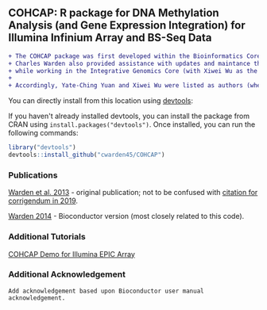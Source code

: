 ## COHCAP: R package for DNA Methylation Analysis (and Gene Expression Integration) for Illumina Infinium Array and BS-Seq Data

```diff
+ The COHCAP package was first developed within the Bioinformatics Core, under the direction of Yate-Ching Yuan.
+ Charles Warden also provided assistance with updates and maintance that include a Bioconductor version of the package
+ while working in the Integrative Genomics Core (with Xiwei Wu as the director) as well as when he was/is not working at City of Hope.
+
+ Accordingly, Yate-Ching Yuan and Xiwei Wu were listed as authors (when a Bioconductor version was available). 
```

You can directly install from this location using [devtools](https://github.com/hadley/devtools):

If you haven't already installed devtools, you can install the package from CRAN using `install.packages("devtools")`.  Once installed, you can run the following commands:

 ```R
 library("devtools")
 devtools::install_github("cwarden45/COHCAP")
 ```

### Publications

[Warden et al. 2013](https://academic.oup.com/nar/article/41/11/e117/2411160) - original publication; not to be confused with [citation for corrigendum in 2019](https://academic.oup.com/nar/article/47/15/8335/5538015).

[Warden 2014](https://www.researchsquare.com/article/nprot-2965/v1) - Bioconductor version (most closely related to this code).

### Additional Tutorials

[COHCAP Demo for Illumina EPIC Array](https://github.com/cwarden45/DNAmethylation_templates/tree/master/EPIC_COHCAP_Demo)

### Additional Acknowledgement

 ```
Add acknowledgement based upon Bioconductor user manual acknowledgement.
```
